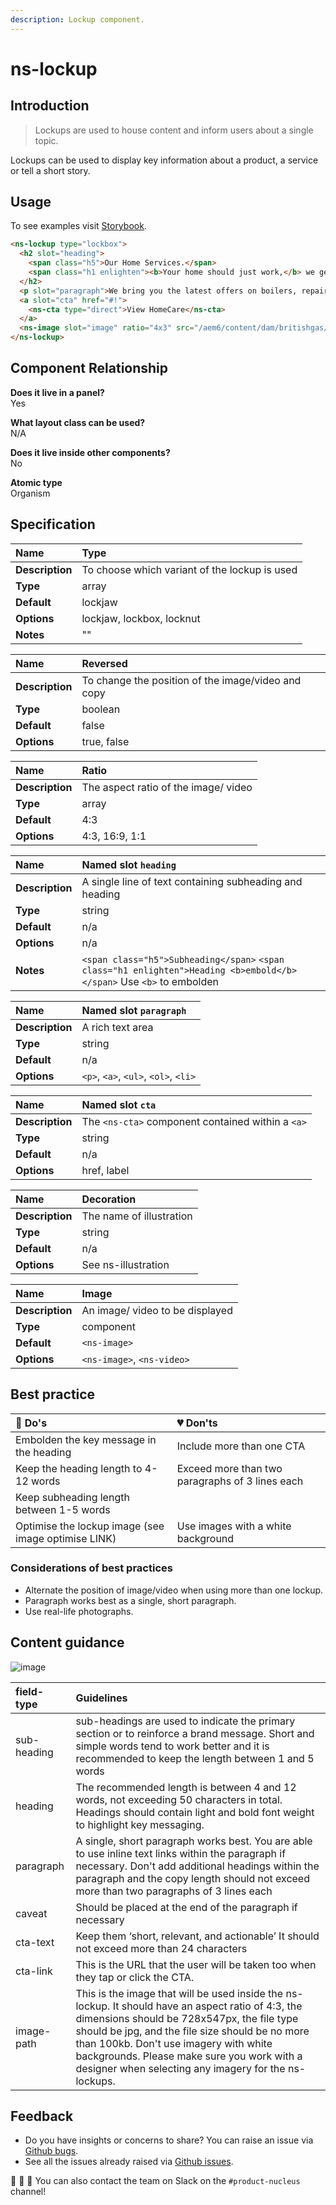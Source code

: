 ```yaml
---
description: Lockup component.
---
```


# ns-lockup

## Introduction

> Lockups are used to house content and inform users about a single topic.

Lockups can be used to display key information about a product, a service or tell a short story.

## Usage

To see examples visit [Storybook](https://nucleus.bgdigital.xyz/demo/index.html?path=/story/playground-panels--lockup-decoration-panel).

```html
<ns-lockup type="lockbox">
  <h2 slot="heading">
    <span class="h5">Our Home Services.</span>
    <span class="h1 enlighten"><b>Your home should just work,</b> we get that</span>
  </h2>
  <p slot="paragraph">We bring you the latest offers on boilers, repairs and more. And we're always here when you need us.</p>
  <a slot="cta" href="#!">
    <ns-cta type="direct">View HomeCare</ns-cta>
  </a>
  <ns-image slot="image" ratio="4x3" src="/aem6/content/dam/britishgas/images/ns/image4_3.png"></ns-image>
</ns-lockup>
```

## Component Relationship

**Does it live in a panel?**  
Yes

**What layout class can be used?**  
N/A

**Does it live inside other components?**  
No

**Atomic type**  
Organism

## Specification

| **Name** | Type |
| :--- | :--- |
| **Description** | To choose which variant of the lockup is used |
| **Type** | array |
| **Default** | lockjaw |
| **Options** | lockjaw, lockbox, locknut |
| **Notes** | "" |

| **Name** | Reversed |
| :--- | :--- |
| **Description** | To change the position of the image/video and copy |
| **Type** | boolean |
| **Default** | false |
| **Options** | true, false |

| **Name** | Ratio |
| :--- | :--- |
| **Description** | The aspect ratio of the image/ video |
| **Type** | array |
| **Default** | 4:3 |
| **Options** | 4:3, 16:9, 1:1 |

| **Name** | Named slot `heading` |
| :--- | :--- |
| **Description** | A single line of text containing subheading and heading |
| **Type** | string |
| **Default** | n/a |
| **Options** | n/a |
| **Notes** | `<span class="h5">Subheading</span>`  `<span class="h1 enlighten">Heading <b>embold</b> </span>` Use `<b>` to embolden |

| **Name** | Named slot `paragraph` |
| :--- | :--- |
| **Description** | A rich text area |
| **Type** | string |
| **Default** | n/a |
| **Options** | `<p>`, `<a>`, `<ul>`, `<ol>`, `<li>` |

| **Name** | Named slot `cta` |
| :--- | :--- |
| **Description** | The `<ns-cta>` component  contained within a `<a>` |
| **Type** | string |
| **Default** | n/a |
| **Options** | href, label |

| **Name** | Decoration |
| :--- | :--- |
| **Description** | The name of illustration |
| **Type** | string |
| **Default** | n/a |
| **Options** | See ns-illustration |

| **Name** | Image |
| :--- | :--- |
| **Description** | An image/ video to be displayed |
| **Type** | component |
| **Default** | `<ns-image>` |
| **Options** | `<ns-image>`, `<ns-video>` |

## Best practice

| 💚 Do's | 💔 Don'ts |
| :--- | :--- |
| Embolden the key message in the heading | Include more than one CTA |
| Keep the heading length to 4-12 words | Exceed more than two paragraphs of 3 lines each |
| Keep subheading length between 1-5 words | |
| Optimise the lockup image (see image optimise LINK) | Use images with a white background |

### Considerations of best practices

* Alternate the position of image/video when using more than one lockup.
* Paragraph works best as a single, short paragraph.
* Use real-life photographs.

## Content guidance

![image](https://user-images.githubusercontent.com/28779/59835717-1ae74700-9342-11e9-9d89-bff17bf7dc8f.png)

| field-type | Guidelines |
| :--- | :--- |
| sub-heading | sub-headings are used to indicate the primary section or to reinforce a brand message. Short and simple words tend to work better and it is recommended to keep the length between 1 and 5 words |
| heading | The recommended length is between 4 and 12 words, not exceeding 50 characters in total. Headings should contain light and bold font weight to highlight key messaging. |
| paragraph | A single, short paragraph works best. You are able to use inline text links within the paragraph if necessary. Don't add additional headings within the paragraph and the copy length should not exceed more than two paragraphs of 3 lines each |
| caveat | Should be placed at the end of the paragraph if necessary |
| cta-text | Keep them ‘short, relevant, and actionable’ It should not exceed more than 24 characters |
| cta-link | This is the URL that the user will be taken too when they tap or click the CTA. |
| image-path | This is the image that will be used inside the ns-lockup. It should have an aspect ratio of 4:3, the dimensions should be 728x547px, the file type should be jpg, and the file size should be no more than 100kb. Don't use imagery with white backgrounds. Please make sure you work with a designer when selecting any imagery for the ns-lockups. |

## Feedback

* Do you have insights or concerns to share? You can raise an issue via [Github bugs](https://github.com/ConnectedHomes/nucleus/issues/new?assignees=&labels=Bug&template=a--bug-report.md&title=[bug]%20ns-lockup).
* See all the issues already raised via [Github issues](https://github.com/connectedHomes/nucleus/issues?utf8=%E2%9C%93&q=is%3Aopen+is%3Aissue+label%3ABug+ns-lockup).

💩 🎉 🦄 You can also contact the team on Slack on the `#product-nucleus` channel!
